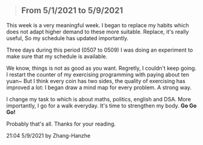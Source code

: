> ## From 5/1/2021 to 5/9/2021

This week is a very meaningful week. I began to replace my habits which does not adapt higher demand to these more suitable. Replace, it's really useful, So my schedule has updated importantly.

Three days during this period (0507 to 0509) I was doing an experiment to make sure that my schedule is available.

We know, things is not as good as you want. Regretly, I couldn't keep going. I restart the counter of my exercising programming with paying about ten yuan~ But I think every coin has two sides, the quality of exercising has improved a lot: I began draw a mind map for every problem. A strong way.

I change my task to which is about maths, politics, english and DSA. More importantly, I go for a walk everyday. It's time to strengthen my body. **Go Go Go!**

Probably that's all. Thanks for your reading.

21:04 5/9/2021 by Zhang-Hanzhe